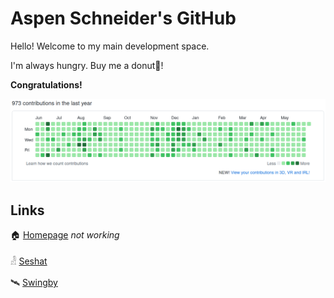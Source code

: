 # Aspen Schneider's GitHub

Hello! Welcome to my main development space.

I'm always hungry. Buy me a donut🍩!

**Congratulations!**

![commits-365](https://github.com/hardboiled65/hardboiled65/raw/master/docs/365.png)

## Links

🏠 [Homepage](https://hardboiled65.io) _not working_

𓁐 [Seshat](https://github.com/hardboiled65/seshat-unicode)

🛰️ [Swingby](https://github.com/hardboiled65/swingby)

<!--
**hardboiled65/hardboiled65** is a ✨ _special_ ✨ repository because its `README.md` (this file) appears on your GitHub profile.

Here are some ideas to get you started:

- 🔭 I’m currently working on ...
- 🌱 I’m currently learning ...
- 👯 I’m looking to collaborate on ...
- 🤔 I’m looking for help with ...
- 💬 Ask me about ...
- 📫 How to reach me: ...
- 😄 Pronouns: ...
- ⚡ Fun fact: ...
-->
